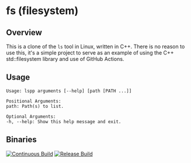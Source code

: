 # fs (filesystem)

## Overview
This is a clone of the `ls` tool in Linux, written in C++. There is no reason to use this, it's a simple project to serve as an example of using the C++ std::filesystem library and use of GitHub Actions.

## Usage
```
Usage: lspp arguments [--help] [path [PATH ...]]

Positional Arguments:
path: Path(s) to list.

Optional Arguments:
-h, --help: Show this help message and exit.
```

## Binaries
[![Continuous Build](https://github.com/pmann84/fs/actions/workflows/continuous_build.yml/badge.svg)](https://github.com/pmann84/fs/actions/workflows/continuous_build.yml)
[![Release Build](https://github.com/pmann84/fs/actions/workflows/release_build.yml/badge.svg)](https://github.com/pmann84/fs/actions/workflows/release_build.yml)
